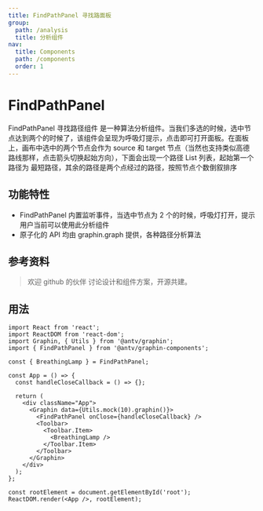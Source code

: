 ```yaml
---
title: FindPathPanel 寻找路面板
group:
  path: /analysis
  title: 分析组件
nav:
  title: Components
  path: /components
  order: 1
---
```


# FindPathPanel

FindPathPanel 寻找路径组件 是一种算法分析组件。当我们多选的时候，选中节点达到两个的时候了，该组件会呈现为呼吸灯提示，点击即可打开面板。在面板上，画布中选中的两个节点会作为 source 和 target 节点（当然也支持类似高德路线那样，点击箭头切换起始方向），下面会出现一个路径 List 列表，起始第一个路径为 最短路径，其余的路径是两个点经过的路径，按照节点个数倒叙排序

## 功能特性

- FindPathPanel 内置监听事件，当选中节点为 2 个的时候，呼吸灯打开，提示用户当前可以使用此分析组件
- 原子化的 API 均由 graphin.graph 提供，各种路径分析算法

## 参考资料

> 欢迎 github 的伙伴 讨论设计和组件方案，开源共建。

## 用法

```tsx | pure
import React from 'react';
import ReactDOM from 'react-dom';
import Graphin, { Utils } from '@antv/graphin';
import { FindPathPanel } from '@antv/graphin-components';

const { BreathingLamp } = FindPathPanel;

const App = () => {
  const handleCloseCallback = () => {};

  return (
    <div className="App">
      <Graphin data={Utils.mock(10).graphin()}>
        <FindPathPanel onClose={handleCloseCallback} />
        <Toolbar>
          <Toolbar.Item>
            <BreathingLamp />
          </Toolbar.Item>
        </Toolbar>
      </Graphin>
    </div>
  );
};

const rootElement = document.getElementById('root');
ReactDOM.render(<App />, rootElement);
```
